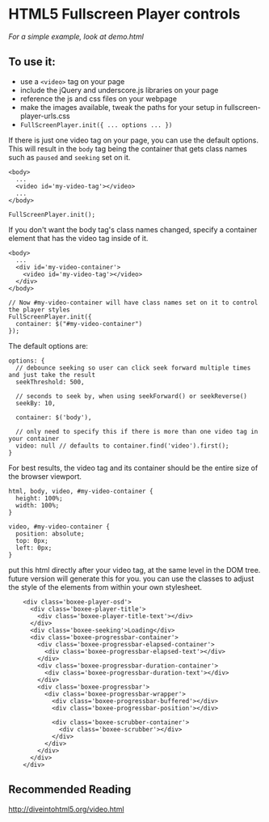 HTML5 Fullscreen Player controls
================================

*For a simple example, look at demo.html*

To use it:
----------
  * use a `<video>` tag on your page
  * include the jQuery and underscore.js libraries on your page
  * reference the js and css files on your webpage
  * make the images available, tweak the paths for your setup in fullscreen-player-urls.css
  * `FullScreenPlayer.init({ ... options ... })`
  
If there is just one video tag on your page, you can use the default options.  This will result in the `body` tag being the container that gets class names such as `paused` and `seeking` set on it.

    <body>
      ...
      <video id='my-video-tag'></video>
      ...
    </body>
  
    FullScreenPlayer.init();
    
If you don't want the body tag's class names changed, specify a container element that has the video tag inside of it.

    <body>
      ...
      <div id='my-video-container'>
        <video id='my-video-tag'></video>
      </div>
    </body>
    
    // Now #my-video-container will have class names set on it to control the player styles
    FullScreenPlayer.init({
      container: $("#my-video-container")
    });

The default options are:

    options: {
      // debounce seeking so user can click seek forward multiple times and just take the result
      seekThreshold: 500, 
      
      // seconds to seek by, when using seekForward() or seekReverse()
      seekBy: 10,
      
      container: $('body'),
      
      // only need to specify this if there is more than one video tag in your container
      video: null // defaults to container.find('video').first();
    }
  
For best results, the video tag and its container should be the entire size of the browser viewport.

    html, body, video, #my-video-container {
      height: 100%;
      width: 100%;  
    }

    video, #my-video-container {
      position: absolute;
      top: 0px;
      left: 0px;
    }


put this html directly after your video tag, at the same level in the DOM tree.  future version will generate this for you.  you can use the classes to adjust the style of the elements from within your own stylesheet.

        <div class='boxee-player-osd'>
          <div class='boxee-player-title'>
            <div class='boxee-player-title-text'></div>
          </div>
          <div class='boxee-seeking'>Loading</div>
          <div class='boxee-progressbar-container'>
            <div class='boxee-progressbar-elapsed-container'>
              <div class='boxee-progressbar-elapsed-text'></div>
            </div>
            <div class='boxee-progressbar-duration-container'>
              <div class='boxee-progressbar-duration-text'></div>
            </div>
            <div class='boxee-progressbar'>
              <div class='boxee-progressbar-wrapper'>
                <div class='boxee-progressbar-buffered'></div>
                <div class='boxee-progressbar-position'></div>
      
                <div class='boxee-scrubber-container'>
                  <div class='boxee-scrubber'></div>
                </div>
              </div>
            </div>
          </div>
        </div>


Recommended Reading
-------------------

http://diveintohtml5.org/video.html

